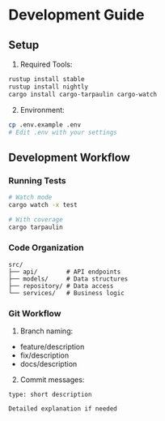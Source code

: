 # Development Guide

## Setup

1. Required Tools:
```bash
rustup install stable
rustup install nightly
cargo install cargo-tarpaulin cargo-watch
```

2. Environment:
```bash
cp .env.example .env
# Edit .env with your settings
```

## Development Workflow

### Running Tests
```bash
# Watch mode
cargo watch -x test

# With coverage
cargo tarpaulin
```

### Code Organization

```
src/
├── api/        # API endpoints
├── models/     # Data structures
├── repository/ # Data access
└── services/   # Business logic
```

### Git Workflow

1. Branch naming:
- feature/description
- fix/description
- docs/description

2. Commit messages:
```
type: short description

Detailed explanation if needed
```

